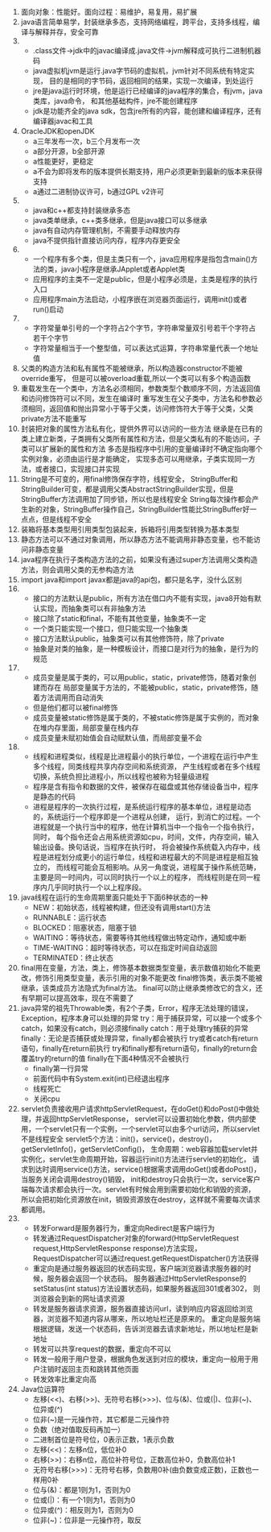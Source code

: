 1. 面向对象：性能好。面向过程：易维护，易复用，易扩展
2. java语言简单易学，封装继承多态，支持网络编程，跨平台，支持多线程，编译与解释并存，安全可靠
3. - .class文件->jdk中的javac编译成.java文件->jvm解释成可执行二进制机器码
   - java虚拟机jvm是运行.java字节码的虚拟机，jvm针对不同系统有特定实现，
    目的是相同的字节码，返回相同的结果，实现一次编译，到处运行
   - jre是java运行时环境，他是运行已经编译的java程序的集合，有jvm，java类库，java命令，
    和其他基础构件，jre不能创建程序
   - jdk是功能齐全的java sdk，包含jre所有的内容，能创建和编译程序，还有编译器javac和工具
4. OracleJDK和openJDK
    - a三年发布一次，b三个月发布一次
    - a部分开源，b全部开源
    - a性能更好，更稳定
    - a不会为即将发布的版本提供长期支持，用户必须更新到最新的版本来获得支持
    - a通过二进制协议许可，b通过GPL v2许可
5. - java和c++都支持封装继承多态
    - java类单继承，c++类多继承，但是java接口可以多继承
    - java有自动内存管理机制，不需要手动释放内存
    - java不提供指针直接访问内存，程序内存更安全
6. - 一个程序有多个类，但是主类只有一个，java应用程序是指包含main()方法的类，java小程序是继承JApplet或者Applet类
    - 应用程序的主类不一定是public，但是小程序必须是，主类是程序的执行入口
    - 应用程序main方法启动，小程序嵌在浏览器页面运行，调用init()或者run()启动
7. - 字符常量单引号的一个字符占2个字节，字符串常量双引号若干个字符占若干个字节
    - 字符常量相当于一个整型值，可以表达式运算，字符串常量代表一个地址值
8. 父类的构造方法和私有属性不能被继承，所以构造器constructor不能被override重写，
    但是可以被overload重载,所以一个类可以有多个构造函数
9. 重载发生在一个类中，方法名必须相同，参数类型个数顺序不同，方法返回值和访问修饰符可以不同，发生在编译时
    重写发生在父子类中，方法名和参数必须相同，返回值和抛出异常小于等于父类，访问修饰符大于等于父类，父类private方法不能重写
10. 封装把对象的属性方法私有化，提供外界可以访问的一些方法
    继承是在已有的类上建立新类，子类拥有父类所有属性和方法，但是父类私有的不能访问，子类可以扩展新的属性和方法
    多态是指程序中引用的变量编译时不确定指向哪个实例对象，必须由运行是才能确定，
    实现多态可以用继承，子类实现同一方法，或者接口，实现接口并实现
11. String是不可变的，用final修饰保存字符，线程安全，
    StringBuffer和StringBuilder可变，都是调用父类AbstractStringBuilder实现，但是StringBuffer方法调用加了同步锁，所以也是线程安全
    String每次操作都会产生新的对象，StringBuffer操作自己，StringBuilder性能比StringBuffer好一点点，但是线程不安全
12. 装箱将基本类型用引用类型包装起来，拆箱将引用类型转换为基本类型
13. 静态方法可以不通过对象调用，所以静态方法不能调用非静态变量，也不能访问非静态变量
14. java程序在执行子类构造方法的之前，如果没有通过super方法调用父类构造方法，则会调用父类的无参构造方法
15. import java和import javax都是java的api包，都只是名字，没什么区别
16. - 接口的方法默认是public，所有方法在借口内不能有实现，java8开始有默认实现，而抽象类可以有非抽象方法
    - 接口除了static和final，不能有其他变量，抽象类不一定
    - 一个类只能实现一个接口，但只能实现一个抽象类
    - 接口方法默认public，抽象类可以有其他修饰符，除了private
    - 抽象是对类的抽象，是一种模板设计，而接口是对行为的抽象，是行为的规范
17. - 成员变量是属于类的，可以用public，static，private修饰，随着对象创建而存在
    局部变量属于方法的，不能被public，static，private修饰，随着方法调用而自动消失
    - 但是他们都可以被final修饰
    - 成员变量被static修饰是属于类的，不被static修饰是属于实例的，而对象在堆内存里面，局部变量在栈内存
    - 成员变量未赋初始值会自动赋默认值，而局部变量不会
18. - 线程和进程类似，线程是比进程最小的执行单位，一个进程在运行中产生多个线程，同类线程共享内存空间和系统资源，
    产生线程或者在多个线程切换，系统负担比进程小，所以线程也被称为轻量级进程
    - 程序是含有指令和数据的文件，被保存在磁盘或其他存储设备当中，程序是静态的代码
    - 进程是程序的一次执行过程，是系统运行程序的基本单位，进程是动态的，系统运行一个程序即是一个进程从创建，
    运行，到消亡的过程。一个进程就是一个执行当中的程序，他在计算机当中一个指令一个指令执行，同时，
    每个指令还会占用系统资源如cpu，时间，文件，内存空间，输入输出设备。换句话说，当程序在执行时，
    将会被操作系统载入内存中，线程是进程划分成更小的运行单位，线程和进程最大的不同是进程是相互独立的，
    而线程可能会互相影响。从另一角度说，进程属于操作系统范畴，主要是同一时间内，可以同时执行一个以上的程序，
    而线程则是在同一程序内几乎同时执行一个以上程序段。
19. java线程在运行的生命周期里面只能处于下面6种状态的一种
    - NEW：初始状态，线程被构建，但还没有调用start()方法
    - RUNNABLE：运行状态
    - BLOCKED：阻塞状态，阻塞于锁
    - WAITING：等待状态，需要等待其他线程做出特定动作，通知或中断
    - TIME-WAITING：超时等待状态，可以在指定时间自动返回
    - TERMINATED：终止状态
20. final用在变量，方法，类上，修饰基本数据类型变量，表示数值初始化不能更改，修饰引用类型变量，表示引用的对象不能更改
    final修饰类，表示类不能被继承，该类成员方法隐式为final方法。
    final可以防止继承类修改它的含义，还有早期可以提高效率，现在不需要了
21. java异常的祖先Throwable类，有2个子类，Error，程序无法处理的错误，Exception，程序本身可以处理的异常
    try：用于捕获异常，可以接一个或多个catch，如果没有catch，则必须接finally
    catch：用于处理try捕获的异常
    finally：无论是否捕获或处理异常，finally都会被执行
    try或者catch有return语句，finally在return前执行
    try和finally都有return语句，finally的return会覆盖try的return的值
    finally在下面4种情况不会被执行
    - finally第一行异常
    - 前面代码中有System.exit(int)已经退出程序
    - 线程死亡
    - 关闭cpu
21. servlet负责接收用户请求httpServletRequest，在doGet()和doPost()中做处理，并返回httpServletResponse，
    servlet可以设置初始化参数，供内部使用，一个servlet只有一个实例，一个servlet可以由多个url访问，所以servlet不是线程安全
    servlet5个方法：init()，service()，destroy()，getServletInfo()，getServletConfig()，
    生命周期：web容器加载servlet并实例化，servlet生命周期开始，容器运行init()方法进行servlet的初始化，
    请求到达时调用service()方法，service()根据需求调用doGet()或者doPost()，当服务关闭会调用destroy()销毁，
    init和destroy只会执行一次，service客户端每次请求都会执行一次。servlet有时候会用到需要初始化和销毁的资源，
    所以会把初始化资源放在init，销毁资源放在destroy，这样就不需要每次请求都调用。
22. - 转发Forward是服务器行为，重定向Redirect是客户端行为
    - 转发通过RequestDispatcher对象的forward(HttpServletRequest request,HttpServletResponse response)方法实现，
    RequestDispatcher可以通过request.getRequestDispatcher()方法获得
    - 重定向是通过服务器返回的状态码实现，客户端浏览器请求服务器的时候，服务器会返回一个状态码。
    服务器通过HttpServletResponse的setStatus(int status)方法设置状态码，如果服务器返回301或者302，
    则浏览器会到新的网址请求资源
    - 转发是服务器请求资源，服务器直接访问url，读到响应内容返回给浏览器，浏览器不知道内容从哪来，所以地址栏还是原来的。
    重定向是服务端根据逻辑，发送一个状态码，告诉浏览器去请求新地址，所以地址栏是新地址
    - 转发可以共享request的数据，重定向不可以
    - 转发一般用于用户登录，根据角色发送到对应的模块，重定向一般用于用户注销时返回主页和跳转其他页面
    - 转发效率比重定向高
23. Java位运算符
    - 左移(<<)、右移(>>)、无符号右移(>>>)、位与(&)、位或(|)、位非(~)、位异或(^)
    - 位非(~)是一元操作符，其它都是二元操作符
    - 负数（绝对值取反码再加一）
    - 二进制首位是符号位，0表示正数，1表示负数
    - 左移(<<)：左移n位，低位补0
    - 右移(>>)：右移n位，高位补符号位，正数高位补0，负数高位补1
    - 无符号右移(>>>)：无符号右移，负数用0补(由负数变成正数)，正数也一样用0补
    - 位与(&)：都是1则为1，否则为0
    - 位或(|)：有一个1则为1，否则为0
    - 位异或(^)：相反则为1，否则为0
    - 位非(~)：位非是一元操作符，取反




















